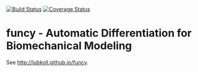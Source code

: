 [![Build Status](https://travis-ci.org/lubkoll/funcy.svg?branch=master)](https://travis-ci.org/lubkoll/funcy)
[![Coverage Status](https://coveralls.io/repos/github/lubkoll/funcy/badge.svg?branch=master)](https://coveralls.io/github/lubkoll/funcy?branch=master)
# funcy - Automatic Differentiation for Biomechanical Modeling
See <a href="http://lubkoll.github.io/funcy">http://lubkoll.github.io/funcy</a>.
